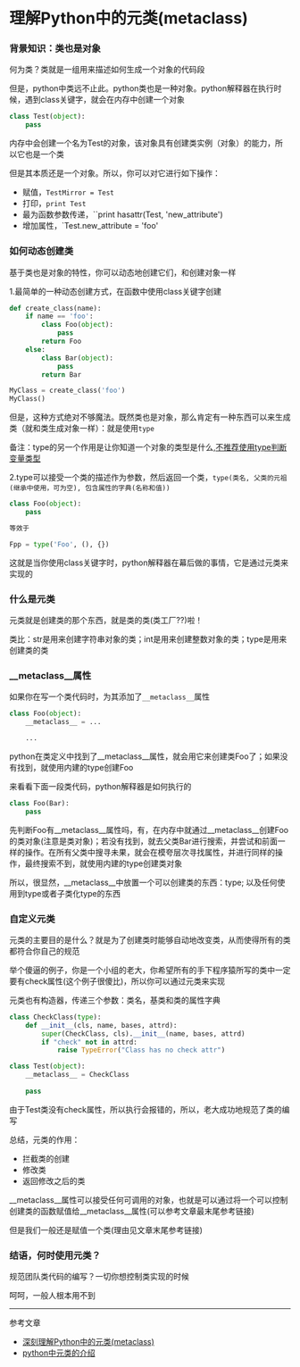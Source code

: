 理解Python中的元类(metaclass)
===

### 背景知识：类也是对象

何为类？类就是一组用来描述如何生成一个对象的代码段

但是，python中类远不止此。python类也是一种对象。python解释器在执行时候，遇到class关键字，就会在内存中创建一个对象

```python
class Test(object):
    pass
```

内存中会创建一个名为Test的对象，该对象具有创建类实例（对象）的能力，所以它也是一个类

但是其本质还是一个对象。所以，你可以对它进行如下操作：

- 赋值，`TestMirror = Test`
- 打印，`print Test`
- 最为函数参数传递，``print hasattr(Test, 'new_attribute')
- 增加属性，`Test.new_attribute = 'foo'

### 如何动态创建类

基于类也是对象的特性，你可以动态地创建它们，和创建对象一样

1.最简单的一种动态创建方式，在函数中使用class关键字创建

```python
def create_class(name):
    if name == 'foo':
        class Foo(object):
            pass
        return Foo
    else:
        class Bar(object):
            pass
        return Bar

MyClass = create_class('foo')
MyClass()
```

但是，这种方式绝对不够魔法。既然类也是对象，那么肯定有一种东西可以来生成类（就和类生成对象一样）：就是使用`type`

备注：type的另一个作用是让你知道一个对象的类型是什么,[不推荐使用type判断变量类型](http://segmentfault.com/q/1010000000127305)

2.type可以接受一个类的描述作为参数，然后返回一个类，`type(类名, 父类的元祖(继承中使用，可为空), 包含属性的字典(名称和值))`

```python
class Foo(object):
    pass

等效于

Fpp = type('Foo', (), {})
```

这就是当你使用class关键字时，python解释器在幕后做的事情，它是通过元类来实现的

### 什么是元类

元类就是创建类的那个东西，就是类的类(类工厂??)啦！

类比：str是用来创建字符串对象的类；int是用来创建整数对象的类；type是用来创建类的类

### __metaclass__属性

如果你在写一个类代码时，为其添加了`__metaclass__`属性

```python
class Foo(object):
    __metaclass__ = ...

    ...
```
python在类定义中找到了__metaclass__属性，就会用它来创建类Foo了；如果没有找到，就使用内建的type创建Foo

来看看下面一段类代码，python解释器是如何执行的

```python
class Foo(Bar):
    pass
```

先判断Foo有__metaclass__属性吗，有，在内存中就通过__metaclass__创建Foo的类对象(注意是类对象)；若没有找到，就去父类Bar进行搜索，并尝试和前面一样的操作。在所有父类中搜寻未果，就会在模夸层次寻找属性，并进行同样的操作，最终搜索不到，就使用内建的type创建类对象

所以，很显然，__metaclass__中放置一个可以创建类的东西：type; 以及任何使用到type或者子类化type的东西

### 自定义元类

元类的主要目的是什么？就是为了创建类时能够自动地改变类，从而使得所有的类都符合你自己的规范

举个傻逼的例子，你是一个小组的老大，你希望所有的手下程序猿所写的类中一定要有check属性(这个例子很傻比)，所以你可以通过元类来实现

元类也有构造器，传递三个参数：类名，基类和类的属性字典

```python
class CheckClass(type):
    def __init__(cls, name, bases, attrd):
        super(CheckClass, cls).__init__(name, bases, attrd)
        if "check" not in attrd:
            raise TypeError("Class has no check attr")

class Test(object):
    __metaclass__ = CheckClass
    
    pass
```

由于Test类没有check属性，所以执行会报错的，所以，老大成功地规范了类的编写

总结，元类的作用：

- 拦截类的创建
- 修改类
- 返回修改之后的类

__metaclass__属性可以接受任何可调用的对象，也就是可以通过将一个可以控制创建类的函数赋值给__metaclass__属性(可以参考文章最末尾参考链接)

但是我们一般还是赋值一个类(理由见文章末尾参考链接)

### 结语，何时使用元类？

规范团队类代码的编写？一切你想控制类实现的时候

呵呵，一般人根本用不到

---

参考文章

- [深刻理解Python中的元类(metaclass)](blog.jobbole.com/21351)
- [python中元类的介绍](http://www.cnblogs.com/btchenguang/archive/2012/08/27/2659369.html)
